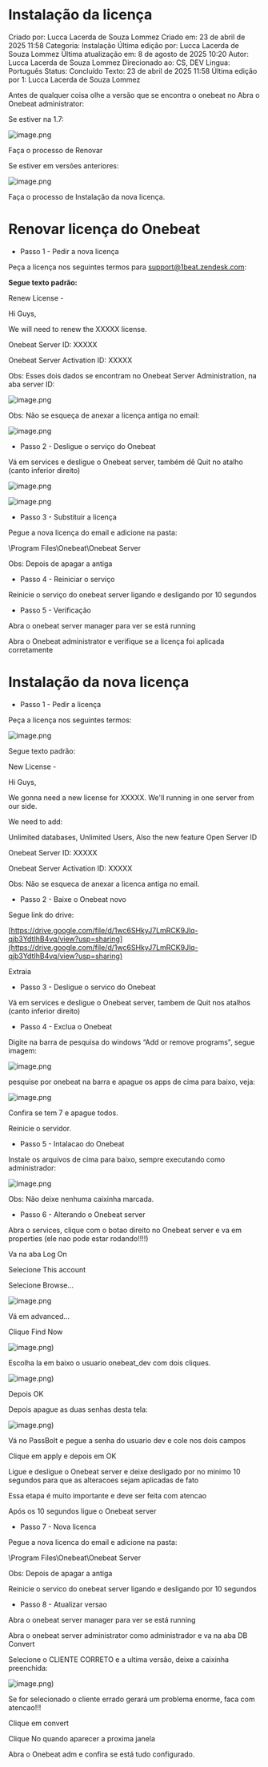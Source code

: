 # Instalação da licença

Criado por: Lucca Lacerda de Souza Lommez
Criado em: 23 de abril de 2025 11:58
Categoria: Instalação
Última edição por: Lucca Lacerda de Souza Lommez
Última atualização em: 8 de agosto de 2025 10:20
Autor: Lucca Lacerda de Souza Lommez
Direcionado ao: CS, DEV
Lingua: Português
Status: Concluído
Texto: 23 de abril de 2025 11:58
Última edição por 1: Lucca Lacerda de Souza Lommez

Antes de qualquer coisa olhe a versão que se encontra o onebeat no Abra o Onebeat administrator:

Se estiver na 1.7:

![image.png](/Docs/img/Instalacaodalicenca_image.png)

Faça o processo de Renovar

Se estiver em versões anteriores:

![image.png](/docs/img/Instalacaodalicenca_image_1.png)

Faça o processo de Instalação da nova licença.

# Renovar licença do Onebeat

- Passo 1 - Pedir a nova licença

Peça a licença nos seguintes termos para [support@1beat.zendesk.com](mailto:support@1beat.zendesk.com):

**Segue texto padrão:**

Renew License -

Hi Guys,

We will need to renew the XXXXX license.

Onebeat Server ID: XXXXX

Onebeat Server Activation ID: XXXXX

Obs: Esses dois dados se encontram no Onebeat Server Administration, na aba server ID:

![image.png](/docs/img/Instalacaodalicenca_image_2.png)

Obs: Não se esqueça de anexar a licença antiga no email:

![image.png](/docs/img/Instalacaodalicenca_image_3.png)

- Passo 2 - Desligue o serviço do Onebeat

Vá em services e desligue o Onebeat server, também dê Quit no atalho (canto inferior direito)

![image.png](/docs/img/Instalacaodalicenca_image_4.png)

![image.png](/docs/img/Instalacaodalicenca_image_5.png)

- Passo 3 - Substituir a licença

Pegue a nova licença do email e adicione na pasta:

\Program Files\Onebeat\Onebeat Server

Obs: Depois de apagar a antiga

- Passo 4 - Reiniciar o serviço

Reinicie o serviço do onebeat server ligando e desligando por 10 segundos

- Passo 5 - Verificação

Abra o onebeat server manager para ver se está running

Abra o Onebeat administrator e verifique se a licença foi aplicada corretamente

# Instalação da nova licença

- Passo 1 - Pedir a licença

Peça a licença nos seguintes termos:

![image.png](/docs/img/Instalacaodalicenca_image_6.png)

Segue texto padrão:

New License - 

Hi Guys,

We gonna need a new license for XXXXX. We'll running in one server from our side.

We need to add:

Unlimited databases, Unlimited Users, Also the new feature Open Server ID

Onebeat Server ID: XXXXX

Onebeat Server Activation ID: XXXXX

Obs: Não se esqueca de anexar a licenca antiga no email.

- Passo 2 - Baixe o Onebeat novo

Segue link do drive: 

[https://drive.google.com/file/d/1wc6SHkyJ7LmRCK9Jlq-qjb3YdtIhB4vq/view?usp=sharing](https://drive.google.com/file/d/1wc6SHkyJ7LmRCK9Jlq-qjb3YdtIhB4vq/view?usp=sharing)

Extraia

- Passo 3 - Desligue o servico do Onebeat

Vá em services e desligue o Onebeat server, tambem de Quit nos atalhos (canto inferior direito)

- Passo 4 - Exclua o Onebeat

Digite na barra de pesquisa do windows “Add or remove programs",  segue imagem:

![image.png](/docs/img/Instalacaodalicenca_image_7.png)

pesquise por onebeat na barra e apague os apps de cima para baixo, veja:

![image.png](/docs/img/Instalacaodalicenca_image_8.png)

Confira se tem 7 e apague todos.

Reinicie o servidor.

- Passo 5 - Intalacao do Onebeat

Instale os arquivos de cima para baixo, sempre executando como administrador:

 

![image.png](/docs/img/Instalacaodalicenca_image_9.png)

Obs: Não deixe nenhuma caixinha marcada.

- Passo 6 - Alterando o Onebeat server

Abra o services, clique com o botao direito no Onebeat server e va em properties (ele nao pode estar rodando!!!!)

Va na aba Log On

Selecione This account

Selecione Browse…

![image.png](/docs/img/Instalacaodalicenca_image_10.png)

Vá em advanced…

Clique Find Now

![image.png](/docs/img/Instalacaodalicenca_image_11.png))

Escolha la em baixo o usuario onebeat_dev com dois cliques.

![image.png](/docs/img/Instalacaodalicenca_image_12.png))

Depois OK

Depois apague as duas senhas desta tela:

![image.png](/docs/img/Instalacaodalicenca_image_13.png))

Vá no PassBolt e pegue a senha do usuario dev e cole nos dois campos

Clique em apply e depois em OK

Ligue e desligue o Onebeat server e deixe desligado por no minimo 10 segundos para que as alteracoes sejam aplicadas de fato

Essa etapa é muito importante e deve ser feita com atencao

Após os 10 segundos ligue o Onebeat server

- Passo 7 - Nova licenca

Pegue a nova licenca do email e adicione na pasta:

\Program Files\Onebeat\Onebeat Server

Obs: Depois de apagar a antiga

Reinicie o servico do onebeat server ligando e desligando por 10 segundos

- Passo 8 - Atualizar versao

Abra o onebeat server manager para ver se está running

Abra o onebeat server administrator como administrador e va na aba DB Convert

Selecione o CLIENTE CORRETO e a ultima versão, deixe a caixinha preenchida:

![image.png](/docs/img/Instalacaodalicenca_image_14.png))

Se for selecionado o cliente errado gerará um problema enorme, faca com atencao!!!

Clique em convert

Clique No quando aparecer a proxima janela

Abra o Onebeat adm e confira se está tudo configurado.